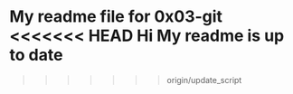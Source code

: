My readme file for 0x03-git
<<<<<<< HEAD
Hi My readme is up to date
=======

>>>>>>> origin/update_script
